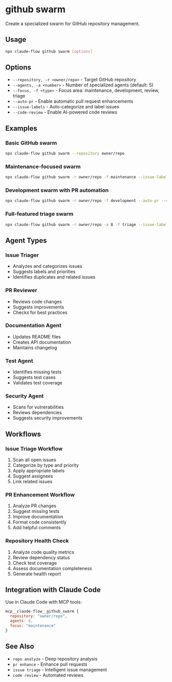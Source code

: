 # github swarm

Create a specialized swarm for GitHub repository management.

## Usage

```bash
npx claude-flow github swarm [options]
```

## Options

- `--repository, -r <owner/repo>` - Target GitHub repository
- `--agents, -a <number>` - Number of specialized agents (default: 5)
- `--focus, -f <type>` - Focus area: maintenance, development, review, triage
- `--auto-pr` - Enable automatic pull request enhancements
- `--issue-labels` - Auto-categorize and label issues
- `--code-review` - Enable AI-powered code reviews

## Examples

### Basic GitHub swarm
```bash
npx claude-flow github swarm --repository owner/repo
```

### Maintenance-focused swarm
```bash
npx claude-flow github swarm -r owner/repo -f maintenance --issue-labels
```

### Development swarm with PR automation
```bash
npx claude-flow github swarm -r owner/repo -f development --auto-pr --code-review
```

### Full-featured triage swarm
```bash
npx claude-flow github swarm -r owner/repo -a 8 -f triage --issue-labels --auto-pr
```

## Agent Types

### Issue Triager
- Analyzes and categorizes issues
- Suggests labels and priorities
- Identifies duplicates and related issues

### PR Reviewer
- Reviews code changes
- Suggests improvements
- Checks for best practices

### Documentation Agent
- Updates README files
- Creates API documentation
- Maintains changelog

### Test Agent
- Identifies missing tests
- Suggests test cases
- Validates test coverage

### Security Agent
- Scans for vulnerabilities
- Reviews dependencies
- Suggests security improvements

## Workflows

### Issue Triage Workflow
1. Scan all open issues
2. Categorize by type and priority
3. Apply appropriate labels
4. Suggest assignees
5. Link related issues

### PR Enhancement Workflow
1. Analyze PR changes
2. Suggest missing tests
3. Improve documentation
4. Format code consistently
5. Add helpful comments

### Repository Health Check
1. Analyze code quality metrics
2. Review dependency status
3. Check test coverage
4. Assess documentation completeness
5. Generate health report

## Integration with Claude Code

Use in Claude Code with MCP tools:
```javascript
mcp__claude-flow__github_swarm { 
  repository: "owner/repo", 
  agents: 6, 
  focus: "maintenance" 
}
```

## See Also

- `repo analyze` - Deep repository analysis
- `pr enhance` - Enhance pull requests
- `issue triage` - Intelligent issue management
- `code review` - Automated reviews